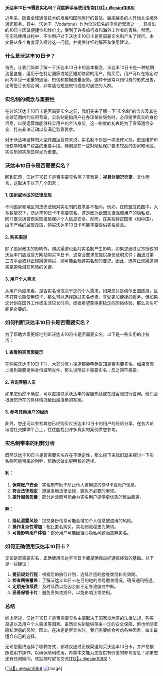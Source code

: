 **沃达丰10日卡需要实名吗？深度解读与使用指南[[TG💪+ @esim1088](https://t.me/s/esim1088)]**

近年来，随着全球通信技术的发展和国际旅行的普及，越来越多的人开始关注境外通讯服务。其中，沃达丰（Vodafone）作为全球知名的电信运营商之一，其推出的10日卡因其便捷性和性价比，受到了许多旅行者和海外工作者的青睐。然而，在实际使用过程中，不少用户对于沃达丰10日卡是否需要实名制产生了疑问。本文将从多个角度深入探讨这一问题，并提供详细的解答和使用建议。

### 什么是沃达丰10日卡？

首先，让我们简单了解一下沃达丰10日卡的基本概念。沃达丰10日卡是一种短期流量套餐，适用于在特定国家或地区短期停留的用户。购买后，用户可以在指定时间内享受一定量的通话、短信和数据流量服务。这种卡通常以预付费的形式出售，无需签订长期合同，非常适合短途旅行或临时居住的人群。

### 实名制的概念与重要性

在讨论沃达丰10日卡是否需要实名之前，我们先来了解一下“实名制”的含义及其在全球范围内的应用背景。实名制是指用户在办理某些服务时，必须提供真实的身份信息，以便运营商能够核实用户的合法身份。这一制度的初衷是为了保障通信安全、打击非法活动以及满足监管要求。

对于沃达丰这样的大型跨国运营商来说，实名制不仅是一项法律义务，更是维护市场秩序和用户权益的重要手段。特别是在一些对隐私保护要求较高的国家和地区，实名制的实施显得尤为重要。

### 沃达丰10日卡是否需要实名？

回到正题，沃达丰10日卡是否需要实名呢？答案是：**视具体情况而定**。具体而言，这取决于以下几个因素：

#### 1. 国家或地区的法律法规

不同国家和地区的法律法规对实名制的要求各不相同。例如，在欧盟成员国中，大多数情况下，沃达丰10日卡不需要实名。这是因为欧盟法律强调用户的隐私权，同时要求运营商采取措施保护个人信息安全。然而，在某些特定国家（如中国），由于严格的监管政策，购买沃达丰10日卡可能需要提供实名信息。

#### 2. 购买渠道

除了国家政策的影响外，购买渠道也会对实名制产生影响。如果您通过官方授权的沃达丰门店或官方网站购买10日卡，通常会要求您提供身份证明文件；而通过第三方平台或非正规渠道购买，则可能会规避实名制的要求。因此，选择正规渠道购买是避免潜在风险的关键。

#### 3. 用户个人需求

从用户角度来看，是否实名也取决于您的个人需求。如果您只是偶尔出国旅游，且不打算长期使用该卡，那么可以选择跳过实名步骤，享受更加便捷的服务。但如果您计划在国外工作或生活较长时间，或者希望获得更稳定的网络体验，那么实名可能是必要的。

### 如何判断沃达丰10日卡是否需要实名？

为了帮助大家更好地判断沃达丰10日卡是否需要实名，以下是一些实用的小技巧：

#### 1. 查看购买页面提示

在购买沃达丰10日卡时，大部分官方渠道都会明确告知是否需要实名。如果页面上提到需要提供身份证明文件，那么说明该卡需要实名；反之则不需要。

#### 2. 咨询客服人员

如果您仍然不确定，可以直接联系沃达丰的客服热线或在线客服进行咨询。他们会根据您所在的具体情况给出最准确的答案。

#### 3. 参考其他用户的经历

此外，您还可以参考其他已经购买过沃达丰10日卡的用户的经验分享。在各大论坛或社交媒体平台上，往往能找到许多真实的案例供您参考。

### 实名制带来的利弊分析

既然沃达丰10日卡是否需要实名存在不确定性，那么接下来我们就来探讨一下实名制可能带来的利弊，帮助您做出更明智的选择。

#### 利：

1. **保障账户安全**：实名制有助于防止他人盗用您的SIM卡或账户信息。
2. **符合法律规定**：遵循当地法律法规，避免不必要的麻烦。
3. **提升服务质量**：部分运营商可能会为实名用户提供更优质的售后服务。

#### 弊：

1. **隐私泄露风险**：提交身份信息可能会增加个人信息被盗用的风险。
2. **操作复杂性增加**：相比匿名购买，实名制流程更为繁琐。
3. **可能影响用户体验**：部分用户可能因担心隐私问题而放弃实名。

### 如何正确使用沃达丰10日卡？

无论是否需要实名，正确使用沃达丰10日卡都是确保良好通信体验的基础。以下是一些建议：

1. **提前规划行程**：根据您的旅行计划，选择合适的套餐类型和有效期。
2. **检查网络覆盖**：了解沃达丰10日卡在目的地的信号覆盖情况，确保通讯畅通。
3. **定期充值续费**：及时续费以免因余额不足导致服务中断。
4. **妥善保管卡片**：避免丢失或损坏，以免影响正常使用。

### 总结

综上所述，沃达丰10日卡是否需要实名主要取决于国家或地区的法律法规、购买渠道以及用户个人需求等因素。虽然实名制能够带来一定的安全保障，但也伴随着隐私泄露的风险。因此，在决定是否实名时，我们需要综合考虑各种因素，做出最适合自己的选择。

无论您最终选择了哪种方式，都建议通过正规渠道购买沃达丰10日卡，并严格按照说明书操作，以确保顺利使用。希望本文能为您提供有价值的参考信息！如果您还有任何疑问，欢迎随时留言交流[[TG💪+ @esim1088](https://t.me/s/esim1088)]！

[[TG💪+ @esim1088](https://t.me/s/esim1088) ![Image](https://i.postimg.cc/4NQfJmqS/Snipaste-2025-05-13-00-14-12.png)]